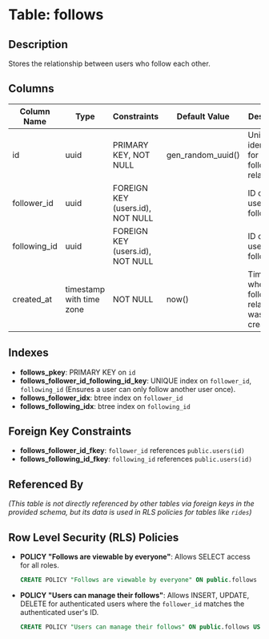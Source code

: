 # Table: follows

## Description
Stores the relationship between users who follow each other.

## Columns

| Column Name  | Type                     | Constraints                               | Default Value | Description                                      |
|--------------|--------------------------|-------------------------------------------|---------------|--------------------------------------------------|
| id           | uuid                     | PRIMARY KEY, NOT NULL                     | gen_random_uuid() | Unique identifier for the follow relationship.   |
| follower_id  | uuid                     | FOREIGN KEY (users.id), NOT NULL          |               | ID of the user who is following.                 |
| following_id | uuid                     | FOREIGN KEY (users.id), NOT NULL          |               | ID of the user being followed.                   |
| created_at   | timestamp with time zone | NOT NULL                                  | now()         | Timestamp when the follow relationship was created. |

## Indexes

- **follows_pkey**: PRIMARY KEY on `id`
- **follows_follower_id_following_id_key**: UNIQUE index on `follower_id`, `following_id` (Ensures a user can only follow another user once).
- **follows_follower_idx**: btree index on `follower_id`
- **follows_following_idx**: btree index on `following_id`

## Foreign Key Constraints

- **follows_follower_id_fkey**: `follower_id` references `public.users(id)`
- **follows_following_id_fkey**: `following_id` references `public.users(id)`

## Referenced By

*(This table is not directly referenced by other tables via foreign keys in the provided schema, but its data is used in RLS policies for tables like `rides`)*

## Row Level Security (RLS) Policies

- **POLICY "Follows are viewable by everyone"**: Allows SELECT access for all roles.
  ```sql
  CREATE POLICY "Follows are viewable by everyone" ON public.follows FOR SELECT USING (true);
  ```
- **POLICY "Users can manage their follows"**: Allows INSERT, UPDATE, DELETE for authenticated users where the `follower_id` matches the authenticated user's ID.
  ```sql
  CREATE POLICY "Users can manage their follows" ON public.follows USING (auth.uid() = follower_id);

